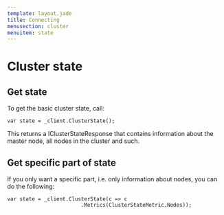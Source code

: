 ```yaml
---
template: layout.jade
title: Connecting
menusection: cluster
menuitem: state
---
```



# Cluster state

## Get state

To get the basic cluster state, call:

	var state = _client.ClusterState();

This returns a IClusterStateResponse that contains information about the master node, all nodes in the cluster and such.

## Get specific part of state

If you only want a specific part, i.e. only information about nodes, you can do the following:

	var state = _client.ClusterState(c => c
							.Metrics(ClusterStateMetric.Nodes));

